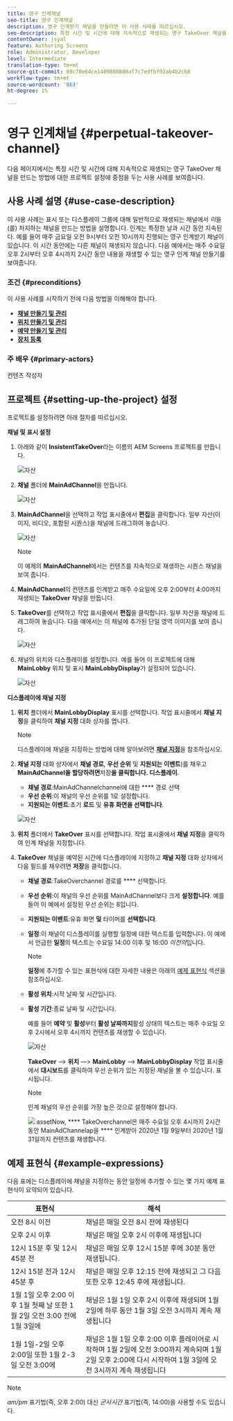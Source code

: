 ```yaml
---
title: 영구 인계채널
seo-title: 영구 인계채널
description: 영구 인계받기 채널을 만들려면 이 사용 사례를 따르십시오.
seo-description: 특정 시간 및 시간에 대해 지속적으로 재생되는 영구 TakeOver 채널을 만드는 프로젝트를 설정하는 경우 이 사용 사례를 따르십시오.
contentOwner: jsyal
feature: Authoring Screens
role: Administrator, Developer
level: Intermediate
translation-type: tm+mt
source-git-commit: 89c70e64ce1409888800af7c7edfbf92ab4b2c68
workflow-type: tm+mt
source-wordcount: '863'
ht-degree: 1%

---
```



# 영구 인계채널 {#perpetual-takeover-channel}

다음 페이지에서는 특정 시간 및 시간에 대해 지속적으로 재생되는 영구 TakeOver 채널을 만드는 방법에 대한 프로젝트 설정에 중점을 두는 사용 사례를 보여줍니다.

## 사용 사례 설명 {#use-case-description}

이 사용 사례는 표시 또는 디스플레이 그룹에 대해 일반적으로 재생되는 채널에서 *이*을(를) 차지하는 채널을 만드는 방법을 설명합니다. 인계는 특정한 날과 시간 동안 지속된다.
예를 들어 매주 금요일 오전 9시부터 오전 10시까지 진행되는 영구 인계받기 채널이 있습니다. 이 시간 동안에는 다른 채널이 재생되지 않습니다. 다음 예에서는 매주 수요일 오후 2시부터 오후 4시까지 2시간 동안 내용을 재생할 수 있는 영구 인계 채널 만들기를 보여줍니다.

### 조건 {#preconditions}

이 사용 사례를 시작하기 전에 다음 방법을 이해해야 합니다.

* **[채널 만들기 및 관리](managing-channels.md)**
* **[위치 만들기 및 관리](managing-locations.md)**
* **[예약 만들기 및 관리](managing-schedules.md)**
* **[장치 등록](device-registration.md)**

### 주 배우 {#primary-actors}

컨텐츠 작성자

## 프로젝트 {#setting-up-the-project} 설정

프로젝트를 설정하려면 아래 절차를 따르십시오.

**채널 및 표시 설정**

1. 아래와 같이 **InsistentTakeOver**&#x200B;라는 이름의 AEM Screens 프로젝트를 만듭니다.

   ![자산](assets/p_usecase1.png)

1. **채널** 폴더에 **MainAdChannel**&#x200B;을 만듭니다.

   ![자산](assets/p_usecase2.png)

1. **MainAdChannel**&#x200B;을 선택하고 작업 표시줄에서 **편집**&#x200B;을 클릭합니다. 일부 자산(이미지, 비디오, 포함된 시퀀스)을 채널에 드래그하여 놓습니다.

   ![자산](assets/p_usecase3.png)


   >[!NOTE]
   >이 예제의 **MainAdChannel**&#x200B;에서는 컨텐츠를 지속적으로 재생하는 시퀀스 채널을 보여 줍니다.

1. **MainAdChannel**&#x200B;의 컨텐츠를 인계받고 매주 수요일에 오후 2:00부터 4:00까지 재생되는 **TakeOver** 채널을 만듭니다.

1. **TakeOver**&#x200B;를 선택하고 작업 표시줄에서 **편집**&#x200B;을 클릭합니다. 일부 자산을 채널에 드래그하여 놓습니다. 다음 예에서는 이 채널에 추가된 단일 영역 이미지를 보여 줍니다.

   ![자산](assets/p_usecase4.png)

1. 채널의 위치와 디스플레이를 설정합니다. 예를 들어 이 프로젝트에 대해 **MainLobby** 위치 및 표시 **MainLobbyDisplay**&#x200B;가 설정되어 있습니다.

   ![자산](assets/p_usecase5.png)

**디스플레이에 채널 지정**

1. **위치** 폴더에서 **MainLobbyDisplay** 표시를 선택합니다. 작업 표시줄에서 **채널 지정**&#x200B;을 클릭하여 **채널 지정** 대화 상자를 엽니다.

   >[!NOTE]
   >디스플레이에 채널을 지정하는 방법에 대해 알아보려면 **[채널 지정](channel-assignment.md)**&#x200B;을 참조하십시오.

1. **채널 지정** 대화 상자에서 **채널 경로**, **우선 순위** 및 **지원되는 이벤트**)를 채우고 **MainAdChannel을 할당하려면**&#x200B;저장&#x200B;**을 클릭합니다. 디스플레이**.

   * **채널 경로**:MainAdChannelchannel에 대한  **** 경로 선택
   * **우선 순위**:이 채널의 우선 순위를 1로 설정합니다.
   * **지원되는 이벤트**:초기  **로드** 및  **유휴 화면을 선택합니다**.

   ![자산](assets/p_usecase6.png)

1. **위치** 폴더에서 **TakeOver** 표시를 선택합니다. 작업 표시줄에서 **채널 지정**&#x200B;을 클릭하여 인계 채널을 지정합니다.

1. **TakeOver** 채널을 예약된 시간에 디스플레이에 지정하고 **채널 지정** 대화 상자에서 다음 필드를 채우려면 **저장**&#x200B;을 클릭합니다.

   * **채널 경로**:TakeOverchannel 경로를  **** 선택합니다.
   * **우선 순위**:이 채널의 우선 순위를 MainAdChannel보다 크게  **설정합니다**. 예를 들어 이 예에서 설정된 우선 순위는 8입니다.
   * **지원되는 이벤트**:유휴 화면  **및** 타이머를  **선택합니다**.
   * **일정**:이 채널이 디스플레이를 실행할 일정에 대한 텍스트를 입력합니다. 이 예에서 언급한 **일정**&#x200B;의 텍스트는 수요일 14:00 이후 및 16:00 *이전의*&#x200B;입니다.

      >[!NOTE]
      >**일정**&#x200B;에 추가할 수 있는 표현식에 대한 자세한 내용은 아래의 [예제 표현식](#example-expressions) 섹션을 참조하십시오.
   * **활성 위치**:시작 날짜 및 시간입니다.
   * **활성 기간**:종료 날짜 및 시간입니다.

      예를 들어 **예약** 및 **활성**&#x200B;부터 **활성 날짜까지**&#x200B;활성 상태의 텍스트는 매주 수요일 오후 2시에서 오후 4시까지 컨텐츠를 재생할 수 있습니다.


      ![자산](assets/p_usecase7.png)

      **TakeOver** —> **위치** —> **MainLobby** —> **MainLobbyDisplay** 작업 표시줄에서 **대시보드**&#x200B;를 클릭하여 우선 순위가 있는 지정된 채널을 볼 수 있습니다. 표시됩니다.

      >[!NOTE]
      >인계 채널의 우선 순위를 가장 높은 것으로 설정해야 합니다.

      ![](assets/p_usecase8.png)
assetNow,  **** TakeOverchannel은 매주 수요일 오후 4시까지 2시간 동안 MainAdChannelap을  **** 인계받아 2020년 1월 9일부터 2020년 1월 31일까지 컨텐츠를 재생합니다.

## 예제 표현식 {#example-expressions}

다음 표에는 디스플레이에 채널을 지정하는 동안 일정에 추가할 수 있는 몇 가지 예제 표현식이 요약되어 있습니다.

| **표현식** | **해석** |
|---|---|
| 오전 8시 이전 | 채널은 매일 오전 8시 전에 재생된다 |
| 오후 2시 이후 | 채널은 매일 오후 2시 이후에 재생됩니다 |
| 12시 15분 후 및 12시 45분 전 | 채널은 매일 오후 12시 15분 후에 30분 동안 재생됩니다. |
| 12시 15분 전과 12시 45분 후 | 채널은 매일 오후 12:15 전에 재생되고 그 다음 또한 오후 12:45 후에 재생됩니다. |
| 1월 1일 오후 2:00 이후 1월 첫째 날 또한 1월 2일 오전 3:00 전에 1월 3일에 | 채널은 1월 1일 오후 2시 이후에 재생되며 1월 2일에 하루 동안 1월 3일 오전 3시까지 계속 재생됩니다 |
| 1월 1일-2일 오후 2:00일 또한 1월 2-3일 오전 3:00에 | 채널은 1월 1일 오후 2:00 이후 플레이어로 시작하며 1월 2일에 오전 3:00까지 계속되며 1월 2일 오후 2:00에 다시 시작하여 1월 3일에 오전 3시까지 계속 재생됩니다 |

>[!NOTE]
>
>*am/pm* 표기법(즉, 오후 2:00) 대신 _군사시간_ 표기법(즉, 14:00)을 사용할 수도 있습니다.
